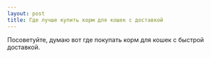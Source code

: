 ```yaml
---
layout: post 
title: Где лучше купить корм для кошек с доставкой 
--- 
```

Посоветуйте, думаю вот где покупать корм для кошек с быстрой доставкой.
